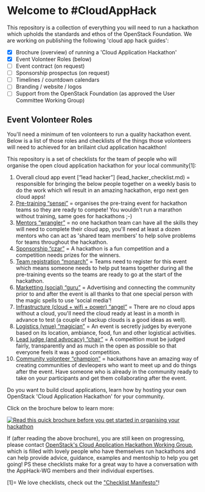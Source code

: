 # Welcome to #CloudAppHack

This repository is a collection of everything you will need to run a hackathon which upholds the standards and ethos of the OpenStack Foundation.  We are working on publishing the following 'cloud app hack guides':

 - [x] Brochure (overview) of running a 'Cloud Application Hackathon'
 - [x] Event Volonteer Roles (below)
 - [ ] Event contract (on request)
 - [ ] Sponsorship prospectus (on request)
 - [ ] Timelines / countdown calendars
 - [ ] Branding / website / logos
 - [ ] Support from the OpenStack Foundation (as approved the User Committee Working Group)

## Event Volonteer Roles
You'll need a minimum of ten volonteers to run a quality hackathon event.  Below is a list of those roles and checklists of the things those volonteers will need to achieved for an brillaint clud application hacakthon!

This repository is a set of checklists for the team of people who will organise the open cloud application hackathon for your local community[1]:

 1. Overall cloud app event [“lead hacker”] (lead_hacker_checklist.md) = responsible for bringing the below people together on a weekly basis to do the work which wll result in an amazing hackathon, ergo next gen cloud apps!
 2. [Pre-training “sensei”](training_sensei_checklist.md) = organises the pre-traing event for hackathon teams so they are ready to compete!  You wouldn't run a marathon without training, same goes for hackathons ;-)
 3. [Mentors “wrangler”](mentors_wrangler_checklist.md) = no one hackathon team can have all the skills they will need to complete their cloud app, you'll need at least a dozen mentors who can act as 'shared team members' to help solve problems for teams throughout the hackathon.
 4. [Sponsorship “czar”](sponsorship_czar_checklist.md) = A hackathon is a fun competition and a competition needs prizes for the winners.
 5. [Team registration “monarch”](team_registration_monarch_checklist.md) = Teams need to register for this event which means someone needs to help put teams together during all the pre-training events so the teams are ready to go at the start of the hackathon.
 6. [Marketting (social) “guru”](marketting_guru_checklist.md) = Advertising and connecting the community prior to and after the event is all thanks to that one special person with the magic spells to use 'social media'!
 7. [Infrastructure (cloud + wifi + power) “angel”](infrastructure_angel_checklist.md) = There are no cloud apps without a cloud, you'll need the cloud ready at least in a month in advance to test (a couple of backup clouds is a good ideas as well).
 8. [Logistics (vnue) “magician”](venue_magician_checklist.md) = An event is secretly judges by everyone based on its location, ambiance, food, fun and other logistical activities.  
 9. [Lead judge (and advocacy) “chair”](judges_chair_checklist.md) = A compeittion must be judged fairly, transparently and as much in the open as possible so that everyone feels it was a good competition. 
 10. [Community volonteer “champion”](community_volonteer_champion_checklist.md) = hackathons have an amazing way of creating communities of devleopers who want to meet up and do things after the event.  Have someone who is already in the community ready to take on your participants and get them collaborating after the event.

Do you want to build cloud applications, learn how by hosting your own OpenStack 'Cloud Application Hackathon' for your community.

Click on the brochure below to learn more:

[![Read this quick brochure before you get started in organising your hackathon](https://pbs.twimg.com/media/CkFOue5WYAAB1pK.jpg)](https://docs.google.com/presentation/d/1dK7d3A2pQ9iv3VxoVvAF1x4m7d10cZUc-q4F2e95GgQ/pub?start=true&loop=true&delayms=3000)

If (after reading the above brochure), you are still keen on progressing, please contact [OpenStack's Cloud Application Hackathon Working Group](https://wiki.openstack.org/wiki/CloudAppHack-WG), which is filled with lovely people who have themselves run hackathons and can help provide advice, guidance, examples and mentoship to help you get going!  PS these checklists make for a great way to have a conversation with the AppHack-WG members and their individual expertises.

[1]= We love checklists, check out the ["Checklist Manifesto"](https://en.wikipedia.org/wiki/The_Checklist_Manifesto)!
